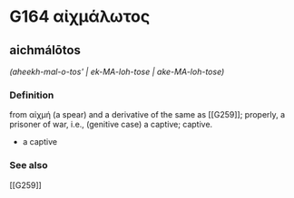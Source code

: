 # G164 αἰχμάλωτος

## aichmálōtos

_(aheekh-mal-o-tos' | ek-MA-loh-tose | ake-MA-loh-tose)_

### Definition

from αἰχμή (a spear) and a derivative of the same as [[G259]]; properly, a prisoner of war, i.e., (genitive case) a captive; captive.

- a captive

### See also

[[G259]]


